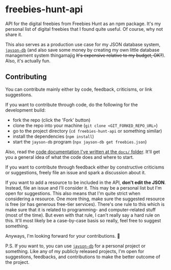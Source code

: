 # freebies-hunt-api
API for the digital freebies from Freebies Hunt as an npm package. It's my personal list of digital freebies that I found quite useful. Of course, why not share it.

This also serves as a production use case for my JSON database system, [`jayson-db`](https://github.com/foo-dogsquared/jayson-db) (and also save some money by creating my own little database management system thingamajig ~~It's expensive relative to my budget, OK?~~). Also, it's actually fun.

## Contributing
You can contribute mainly either by code, feedback, criticisms, or link suggestions. 

If you want to contribute through code, do the following for the development build:

- fork the repo (click the 'Fork' button)
- clone the repo into your machine (`git clone <GIT_FORKED_REPO_URL>`)
- go to the project directory (`cd freebies-hunt-api` or something similar)
- install the dependencies (`npm install`)
- start the `jayson-db` program (`npx jayson-db get freebies.json`)

Also, read the [code documentation I've written at the `docs/` folder](./docs/getting-started.md). It'll get you a general idea of what the code does and where to start.

If you want to contribute through feedback either by constructive criticisms or suggestions, freely file an issue and spark a discussion about it.

If you want to add a resource to be included in the API, **don't edit the JSON**. Instead, file an issue and I'll consider it. This may be a personal list but I'm open for suggestions. This also means that I'm quite strict when considering a resource. One more thing, make sure the suggested resource is free (or has generous free-tier services). There's one rule to this which is make sure that it is related to programming- and computer-related stuff (most of the time). But even with that rule, I can't really say a hard rule on this. It'll most likely be a case-by-case basis so really, feel free to suggest something.

Anyways, I'm looking forward for your contributions. 🙂

P.S. If you want to, you can use [`jayson-db`](https://github.com/foo-dogsquared/jayson-db) for a personal project or something. Like any of my publicly released projects, I'm open for suggestions, feedbacks, and contributions to make the better outcome of the project.
